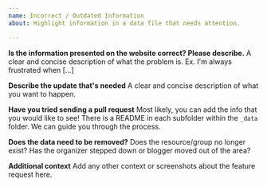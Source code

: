 ```yaml
---
name: Incorrect / Outdated Information
about: Highlight information in a data file that needs attention.

---
```


**Is the information presented on the website correct? Please describe.**
A clear and concise description of what the problem is. Ex. I'm always frustrated when [...]

**Describe the update that's needed**
A clear and concise description of what you want to happen.

**Have you tried sending a pull request**
Most likely, you can add the info that you would like to see! There is a README in each subfolder within the `_data` folder. We can guide you through the process.

**Does the data need to be removed?**
Does the resource/group no longer exist? Has the organizer stepped down or blogger moved out of the area?

**Additional context**
Add any other context or screenshots about the feature request here.
